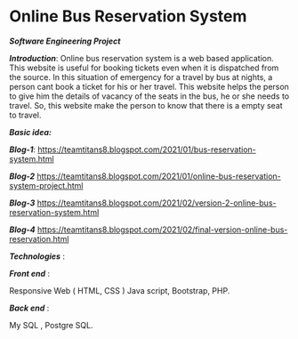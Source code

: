 # Online Bus Reservation System
***Software Engineering Project*** 

***Introduction***:
 Online bus reservation system is a web based application. 
 This website is useful for booking tickets even when it is dispatched from the source.
 In this situation of emergency for a travel by bus at nights, a person cant book a ticket for his or her travel. 
 This website helps the person to give him the details of vacancy of the seats in the bus, he or she needs to travel.
 So, this website make the person to know that there is a empty seat to travel.
 
 ***Basic idea:***
 
 ***Blog-1***: https://teamtitans8.blogspot.com/2021/01/bus-reservation-system.html
 
 ***Blog-2*** https://teamtitans8.blogspot.com/2021/01/online-bus-reservation-system-project.html
 
***Blog-3***  https://teamtitans8.blogspot.com/2021/02/version-2-online-bus-reservation-system.html

***Blog-4*** https://teamtitans8.blogspot.com/2021/02/final-version-online-bus-reservation.html

 
  ***Technologies*** :
 
***Front end*** : 

Responsive Web ( HTML, CSS )
Java script,
Bootstrap,
PHP.

***Back end*** : 

My SQL ,
Postgre SQL.

